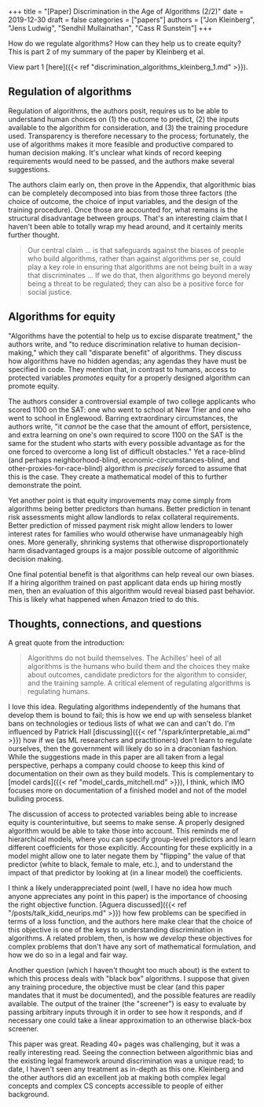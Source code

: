+++
title = "[Paper] Discrimination in the Age of Algorithms (2/2)"
date = 2019-12-30
draft = false
categories = ["papers"]
authors = ["Jon Kleinberg", "Jens Ludwig", "Sendhil Mullainathan", "Cass R Sunstein"]
+++

How do we regulate algorithms? How can they help us to create equity? This is part 2 of my summary of the paper by Kleinberg et al.

<!--more-->

View part 1 [here]({{< ref "discrimination_algorithms_kleinberg_1.md" >}}).

## Regulation of algorithms
Regulation of algorithms, the authors posit, requires us to be able to understand human choices on (1) the outcome to predict, (2) the inputs available to the algorithm for consideration, and (3) the training procedure used. Transparency is therefore necessary to the process; fortunately, the use of algorithms makes it more feasible and productive compared to human decision making. It's unclear what kinds of record keeping requirements would need to be passed, and the authors make several suggestions.

The authors claim early on, then prove in the Appendix, that algorithmic bias can be completely decomposed into bias from those three factors (the choice of outcome, the choice of input variables, and the design of the training procedure). Once those are accounted for, what remains is the structural disadvantage between groups. That's an interesting claim that I haven't been able to totally wrap my head around, and it certainly merits further thought.

> Our central claim ... is that safeguards against the biases of people who build algorithms, rather than against algorithms per se, could play a key role in ensuring that algorithms are not being built in a way that discriminates ... If we do that, then algorithms go beyond merely being a threat to be regulated; they can also be a positive force for social justice.


## Algorithms for equity
"Algorithms have the potential to help us to excise disparate treatment," the authors write, and "to reduce discrimination relative to human decision-making," which they call "disparate benefit" of algorithms. They discuss how algorithms have no hidden agendas; any agendas they have must be specified in code. They mention that, in contrast to humans, access to protected variables *promotes* equity for a properly designed algorithm can promote equity.

The authors consider a controversial example of two college applicants who scored 1100 on the SAT: one who went to school at New Trier and one who went to school in Englewood. Barring extraordinary circumstances, the authors write, "it *cannot* be the case that the amount of effort, persistence, and extra learning on one's own required to score 1100 on the SAT is the same for the student who starts with every possible advantage as for the one forced to overcome a long list of difficult obstacles." Yet a race-blind (and perhaps neighborhood-blind, economic-circumstances-blind, and other-proxies-for-race-blind) algorithm is *precisely* forced to assume that this is the case. They create a mathematical model of this to further demonstrate the point.

Yet another point is that equity improvements may come simply from algorithms being better predictors than humans. Better prediction in tenant risk assessments might allow landlords to relax collateral requirements. Better prediction of missed payment risk might allow lenders to lower interest rates for families who would otherwise have unmanageably high ones. More generally, shrinking systems that otherwise disproportionately harm disadvantaged groups is a major possible outcome of algorithmic decision making.

One final potential benefit is that algorithms can help reveal our own biases. If a hiring algorithm trained on past applicant data ends up hiring mostly men, then an evaluation of this algorithm would reveal biased past behavior. This is likely what happened when Amazon tried to do this.


## Thoughts, connections, and questions
A great quote from the introduction:

> Algorithms do not build themselves. The Achilles' heel of all algorithms is the humans who build them and the choices they make about outcomes, candidate predictors for the algorithm to consider, and the training sample. A critical element of regulating algorithms is regulating humans.

I love this idea. Regulating algorithms independently of the humans that develop them is bound to fail; this is how we end up with senseless blanket bans on technologies or tedious lists of what we can and can't do. I'm influenced by Patrick Hall [discussing]({{< ref "/spark/interpretable_ai.md" >}}) how if we (as ML researchers and practitioners) don't learn to regulate ourselves, then the government will likely do so in a draconian fashion. While the suggestions made in this paper are all taken from a legal perspective, perhaps a company could choose to keep this kind of documentation on their own as they build models. This is complementary to [model cards]({{< ref "model_cards_mitchell.md" >}}), I think, which IMO focuses more on documentation of a finished model and not of the model buliding process.

The discussion of access to protected variables being able to increase equity is counterintuitive, but seems to make sense. A properly designed algorithm would be able to take those into account. This reminds me of hierarchical models, where you can specify group-level predictors and learn different coefficients for those explicitly. Accounting for these explicitly in a model might allow one to later negate them by "flipping" the value of that predictor (white to black, female to male, etc.), and to understand the impact of that predictor by looking at (in a linear model) the coefficients.

I think a likely underappreciated point (well, I have no idea how much anyone appreciates any point in this paper) is the importance of choosing the right objective function. [Aguera discussed]({{< ref "/posts/talk_kidd_neurips.md" >}}) how few problems can be specified in terms of a loss function, and the authors here make clear that the choice of this objective is one of the keys to understanding discrimination in algorithms. A related problem, then, is how we *develop* these objectives for complex problems that don't have any sort of mathematical formulation, and how we do so in a legal and fair way.

Another question (which I haven't thought too much about) is the extent to which this process deals with "black box" algorithms. I suppose that given any training procedure, the objective must be clear (and this paper mandates that it must be documented), and the possible features are readily available. The output of the trainer (the "screener") is easy to evaluate by passing arbitrary inputs through it in order to see how it responds, and if necessary one could take a linear approximation to an otherwise black-box screener.

This paper was great. Reading 40+ pages was challenging, but it was a really interesting read. Seeing the connection between algorithmic bias and the existing legal framework around discrimination was a unique read; to date, I haven't seen any treatment as in-depth as this one. Kleinberg and the other authors did an excellent job at making both complex legal concepts and complex CS concepts accessible to people of either background.
